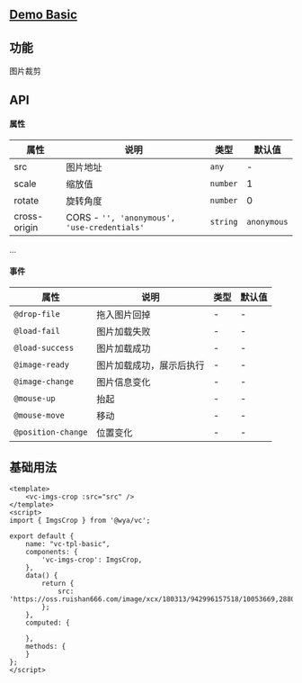 ## [Demo Basic](https://wya-team.github.io/wya-vc/dist/imgs-crop/basic.html)
## 功能
图片裁剪

## API

#### 属性

属性 | 说明 | 类型 | 默认值
---|---|---|---
src | 图片地址 | `any` | -
scale | 缩放值 | `number` | 1
rotate | 旋转角度 | `number` | 0
cross-origin | CORS - `'', 'anonymous', 'use-credentials'` | `string` | `anonymous`
...

#### 事件

属性 | 说明 | 类型 | 默认值
---|---|---|---
`@drop-file` | 拖入图片回掉 | - | -
`@load-fail` | 图片加载失败 | - | -
`@load-success` | 图片加载成功 | - | -
`@image-ready` | 图片加载成功，展示后执行 | - | -
`@image-change` | 图片信息变化 | - | -
`@mouse-up` | 抬起 | - | -
`@mouse-move` | 移动 | - | -
`@position-change` | 位置变化 | - | -


## 基础用法

```vue
<template>
	<vc-imgs-crop :src="src" />
</template>
<script>
import { ImgsCrop } from '@wya/vc';

export default {
	name: "vc-tpl-basic",
	components: {
		'vc-imgs-crop': ImgsCrop,
	},
	data() {
		return {
			src: 'https://oss.ruishan666.com/image/xcx/180313/942996157518/10053669,2880,1800.jpg',
		};
	},
	computed: {
		
	},
	methods: {
	}
};
</script>

```